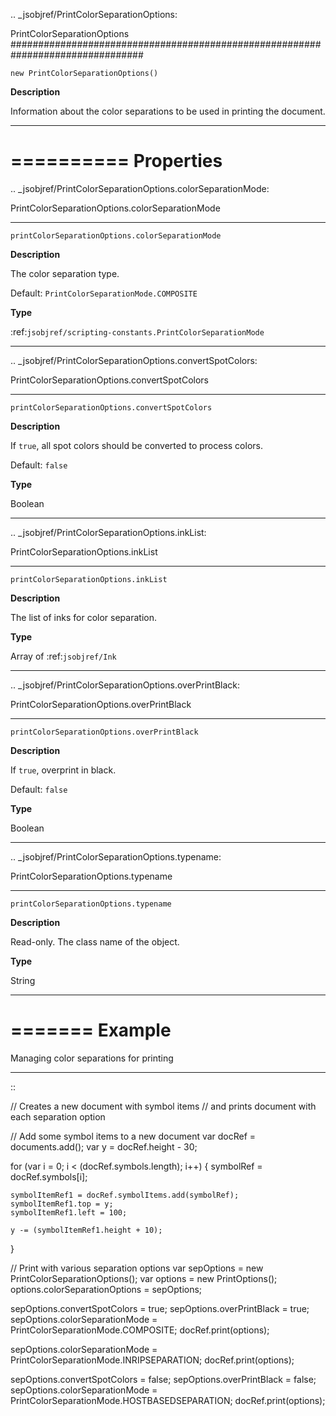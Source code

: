 .. _jsobjref/PrintColorSeparationOptions:

PrintColorSeparationOptions
################################################################################

``new PrintColorSeparationOptions()``

**Description**

Information about the color separations to be used in printing the document.

----

==========
Properties
==========

.. _jsobjref/PrintColorSeparationOptions.colorSeparationMode:

PrintColorSeparationOptions.colorSeparationMode
********************************************************************************

``printColorSeparationOptions.colorSeparationMode``

**Description**

The color separation type.

Default: ``PrintColorSeparationMode.COMPOSITE``

**Type**

:ref:`jsobjref/scripting-constants.PrintColorSeparationMode`

----

.. _jsobjref/PrintColorSeparationOptions.convertSpotColors:

PrintColorSeparationOptions.convertSpotColors
********************************************************************************

``printColorSeparationOptions.convertSpotColors``

**Description**

If ``true``, all spot colors should be converted to process colors.

Default: ``false``

**Type**

Boolean

----

.. _jsobjref/PrintColorSeparationOptions.inkList:

PrintColorSeparationOptions.inkList
********************************************************************************

``printColorSeparationOptions.inkList``

**Description**

The list of inks for color separation.

**Type**

Array of :ref:`jsobjref/Ink`

----

.. _jsobjref/PrintColorSeparationOptions.overPrintBlack:

PrintColorSeparationOptions.overPrintBlack
********************************************************************************

``printColorSeparationOptions.overPrintBlack``

**Description**

If ``true``, overprint in black.

Default: ``false``

**Type**

Boolean

----

.. _jsobjref/PrintColorSeparationOptions.typename:

PrintColorSeparationOptions.typename
********************************************************************************

``printColorSeparationOptions.typename``

**Description**

Read-only. The class name of the object.

**Type**

String

----

=======
Example
=======

Managing color separations for printing
********************************************************************************

::

  // Creates a new document with symbol items
  // and prints document with each separation option

  // Add some symbol items to a new document
  var docRef = documents.add();
  var y = docRef.height - 30;

  for (var i = 0; i < (docRef.symbols.length); i++) {
    symbolRef = docRef.symbols[i];

    symbolItemRef1 = docRef.symbolItems.add(symbolRef);
    symbolItemRef1.top = y;
    symbolItemRef1.left = 100;

    y -= (symbolItemRef1.height + 10);
  }

  // Print with various separation options
  var sepOptions = new PrintColorSeparationOptions();
  var options = new PrintOptions();
  options.colorSeparationOptions = sepOptions;

  sepOptions.convertSpotColors = true;
  sepOptions.overPrintBlack = true;
  sepOptions.colorSeparationMode = PrintColorSeparationMode.COMPOSITE;
  docRef.print(options);

  sepOptions.colorSeparationMode = PrintColorSeparationMode.INRIPSEPARATION;
  docRef.print(options);

  sepOptions.convertSpotColors = false;
  sepOptions.overPrintBlack = false;
  sepOptions.colorSeparationMode = PrintColorSeparationMode.HOSTBASEDSEPARATION;
  docRef.print(options);
